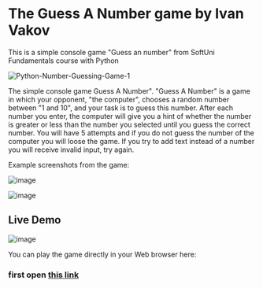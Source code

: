 # The Guess A Number game by Ivan Vakov
This is a simple console game "Guess an number" from SoftUni Fundamentals course with Python

![Python-Number-Guessing-Game-1](https://user-images.githubusercontent.com/119103300/232029402-30d0f98c-cd89-4cf8-8442-59f09c0c27eb.png)

The simple console game Guess A Number". "Guess A Number" is a game in which your opponent, "the computer", chooses a random number between "1 and 10", and your task is to guess this number. After each number you enter, the computer will give you a hint of whether the number is greater or less than the number you selected until you guess the correct number. You will have 5 attempts and if you do not guess the number of the computer you will loose the game. If you try to add text instead of a number you will receive invalid input, try again.

Example screenshots from the game:

![image](https://user-images.githubusercontent.com/119103300/232031301-db56b758-566a-42f9-96c8-4b4a3507de05.png)

![image](https://user-images.githubusercontent.com/119103300/232031478-c06ac1ab-59b2-4ca5-bb38-2883de04d700.png)

## Live Demo

![image](https://user-images.githubusercontent.com/119103300/232077550-154bd8a4-cb06-4f07-b733-d7dd74ca11ec.png)


You can play the game directly in your Web browser here:

### first open <a href="https://replit.com/@Ivakov/Guess-a-number#main.py">this link<a/>



